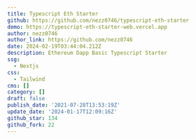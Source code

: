 ```yaml
---
title: Typescript Eth Starter
github: https://github.com/nezz0746/typescript-eth-starter
demo: https://typescript-eth-starter-web.vercel.app
author: nezz0746
author_link: https://github.com/nezz0746
date: 2024-02-19T03:44:04.212Z
description: Ethereum Dapp Basic Typescript Starter
ssg:
  - Nextjs
css:
  - Tailwind
cms: []
category: []
draft: false
publish_date: '2021-07-28T13:53:19Z'
update_date: '2024-01-17T12:09:16Z'
github_star: 134
github_fork: 22
---
```

